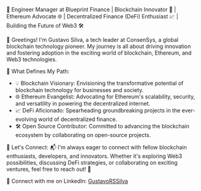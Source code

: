 🌟 Engineer Manager at Blueprint Finance | Blockchain Innovator 🚀 | Ethereum Advocate 🌐 | Decentralized Finance (DeFi) Enthusiast 📈 | Building the Future of Web3 🛠️

👋 Greetings! I'm Gustavo Silva, a tech leader at ConsenSys, a global blockchain technology pioneer. My journey is all about driving innovation and fostering adoption in the exciting world of blockchain, Ethereum, and Web3 technologies.

🌟 What Defines My Path:
- 💡 Blockchain Visionary: Envisioning the transformative potential of blockchain technology for businesses and society.
- 🌐 Ethereum Evangelist: Advocating for Ethereum's scalability, security, and versatility in powering the decentralized internet.
- 📈 DeFi Aficionado: Spearheading groundbreaking projects in the ever-evolving world of decentralized finance.
- 🛠️ Open Source Contributor: Committed to advancing the blockchain ecosystem by collaborating on open-source projects.

🚀 Let's Connect:
📬 I'm always eager to connect with fellow blockchain enthusiasts, developers, and innovators. Whether it's exploring Web3 possibilities, discussing DeFi strategies, or collaborating on exciting ventures, feel free to reach out! 📩

🔗 Connect with me on LinkedIn: [GustavoRSSilva](https://www.linkedin.com/in/gustavorssilva/)

